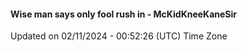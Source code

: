 #### Wise man says only fool rush in - McKidKneeKaneSir
Updated on 02/11/2024 - 00:52:26 (UTC) Time Zone
